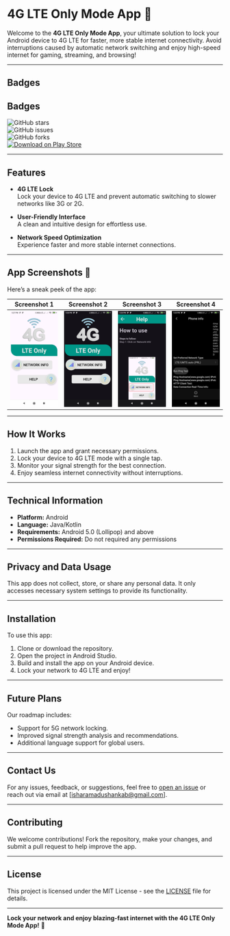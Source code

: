 # **4G LTE Only Mode App** 🚀

Welcome to the **4G LTE Only Mode App**, your ultimate solution to lock your Android device to 4G LTE for faster, more stable internet connectivity. Avoid interruptions caused by automatic network switching and enjoy high-speed internet for gaming, streaming, and browsing!

---

## **Badges**

## **Badges**

![GitHub stars](https://img.shields.io/github/stars/ishara-madu/4G-LTE-Only-Mode-App-Lock-to-High-Speed-Networks)  
![GitHub issues](https://img.shields.io/github/issues/ishara-madu/4G-LTE-Only-Mode-App-Lock-to-High-Speed-Networks)  
![GitHub forks](https://img.shields.io/github/forks/ishara-madu/4G-LTE-Only-Mode-App-Lock-to-High-Speed-Networks)  
[![Download on Play Store](https://play.google.com/intl/en_us/badges/static/images/badges/en_badge_web_generic.png)](https://play.google.com/store/apps/details?id=com.kiloo.subwaysurf)


---

## **Features**

- **4G LTE Lock**  
  Lock your device to 4G LTE and prevent automatic switching to slower networks like 3G or 2G.

- **User-Friendly Interface**  
  A clean and intuitive design for effortless use.

- **Network Speed Optimization**  
  Experience faster and more stable internet connections.

---

## **App Screenshots** 📱

Here’s a sneak peek of the app:

| Screenshot 1                          | Screenshot 2                          | Screenshot 3                          | Screenshot 4                          |  
|---------------------------------------|---------------------------------------|---------------------------------------|---------------------------------------|  
| ![Screenshot 1](screenshots/img1.jpg) | ![Screenshot 2](screenshots/img2.jpg) | ![Screenshot 3](screenshots/img3.jpg) | ![Screenshot 4](screenshots/img4.jpg) |  

---

## **How It Works**

1. Launch the app and grant necessary permissions.
2. Lock your device to 4G LTE mode with a single tap.
3. Monitor your signal strength for the best connection.
4. Enjoy seamless internet connectivity without interruptions.

---

## **Technical Information**

- **Platform:** Android
- **Language:** Java/Kotlin
- **Requirements:** Android 5.0 (Lollipop) and above
- **Permissions Required:** Do not required any permissions

---

## **Privacy and Data Usage**

This app does not collect, store, or share any personal data. It only accesses necessary system settings to provide its functionality.

---

## **Installation**

To use this app:

1. Clone or download the repository.
2. Open the project in Android Studio.
3. Build and install the app on your Android device.
4. Lock your network to 4G LTE and enjoy!

---

## **Future Plans**

Our roadmap includes:
- Support for 5G network locking.
- Improved signal strength analysis and recommendations.
- Additional language support for global users.

---

## **Contact Us**

For any issues, feedback, or suggestions, feel free to [open an issue](https://github.com/ishara-madu/Interactive-Quiz-App/issues) or reach out via email at [isharamadushankab@gmail.com].

---

## **Contributing**

We welcome contributions! Fork the repository, make your changes, and submit a pull request to help improve the app.

---

## **License**

This project is licensed under the MIT License - see the [LICENSE](LICENSE) file for details.

---

**Lock your network and enjoy blazing-fast internet with the 4G LTE Only Mode App!** 🚀
